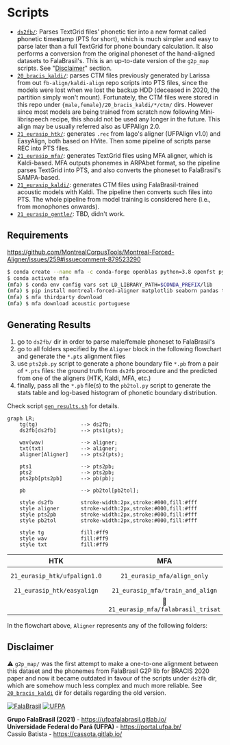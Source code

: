 # Scripts

- [`ds2fb/`](./ds2fb): Parses TextGrid files' phonetic tier into a new format 
  called **p**honetic **t**ime**s**tamp (PTS for short), which is much 
  simpler and easy to parse later than a full TextGrid for phone boundary 
  calculation. It also performs a conversion from the original phoneset of the
  hand-aligned datasets to FalaBrasil's. This is an up-to-date version of the 
  `g2p_map` scripts. See "[Disclaimer](#disclaimer)" section.
- [`20_bracis_kaldi/`](./20_bracis_kaldi): parses CTM files previously 
  generated by Larissa from out `fb-align/kaldi-align` repo scripts into PTS
  files, since the models were lost when we lost the backup HDD 
  (deceased in 2020, the partition simply won't mount). Fortunately, the CTM 
  files were stored in this repo under `{male,female}/20_bracis_kaldi/*/ctm/` 
  dirs. However since most models are being trained from scratch now following 
  Mini-librispeech recipe, this should not be used any longer in the future.
  This align may be usually referred also as UFPAlign 2.0.
- [`21_eurasip_htk/`](./21_eurasip_htk): generates `.rec` from Iago's aligner 
  (UFPAlign v1.0) and EasyAlign, both based on HVite. Then some pipeline of 
  scripts parse REC into PTS files.
- [`21_eurasip_mfa/`](./21_eurasip_mfa): generates TextGrid files using MFA
  aligner, which is Kaldi-based. MFA outputs phonemes in ARPAbet format, so the
  pipeline parses TextGrid into PTS, and also converts the phoneset to
  FalaBrasil's SAMPA-based.
- [`21_eurasip_kaldi/`](./21_eurasip_kaldi): generates CTM files using
  FalaBrasil-trained acoustic models with Kaldi. The pipeline then converts
  such files into PTS. The whole pipeline from model training is considered
  here (i.e., from monophones onwards).
- [`21_eurasip_gentle/`](./21_eurasip_gentle): TBD, didn't work.


## Requirements

https://github.com/MontrealCorpusTools/Montreal-Forced-Aligner/issues/259#issuecomment-879523290

```bash
$ conda create --name mfa -c conda-forge openblas python=3.8 openfst pynini ngram baumwelch
$ conda activate mfa
(mfa) $ conda env config vars set LD_LIBRARY_PATH=$CONDA_PREFIX/lib
(mfa) $ pip install montreal-forced-aligner matplotlib seaborn pandas termcolor
(mfa) $ mfa thirdparty download
(mfa) $ mfa download acoustic portuguese
```

## Generating Results

1. go to `ds2fb/` dir in order to parse male/female phoneset to FalaBrasil's
2. go to all folders specified by the `Aligner` block in the following
   flowchart and generate the `*.pts` alignment files
3. use `pts2pb.py` script to generate a phone boundary file `*.pb` from a pair
   of `*.pts` files: the ground truth from `ds2fb` procedure and the predicted
   from one of the aligners (HTK, Kaldi, MFA, etc.)
4. finally, pass all the `*.pb` file(s) to the `pb2tol.py` script to
   generate the stats table and log-based histogram of phonetic boundary
   distribution.

Check script [`gen_results.sh`](gen_results.sh) for details.

```mermaid
graph LR;
    tg(tg)              --> ds2fb;
    ds2fb[ds2fb]        --> pts1(pts);

    wav(wav)            --> aligner;
    txt(txt)            --> aligner;
    aligner[Aligner]    --> pts2(pts);

    pts1                --> pts2pb;
    pts2                --> pts2pb;
    pts2pb[pts2pb]      --> pb(pb);

    pb                  --> pb2tol[pb2tol];

    style ds2fb         stroke-width:2px,stroke:#000,fill:#fff
    style aligner       stroke-width:2px,stroke:#000,fill:#fff
    style pts2pb        stroke-width:2px,stroke:#000,fill:#fff
    style pb2tol        stroke-width:2px,stroke:#000,fill:#fff

    style tg            fill:#ff9
    style wav           fill:#ff9
    style txt           fill:#ff9
```

| HTK                           | MFA                                                 | Gentle                               | Kaldi                                          |
|:-----------------------------:|:---------------------------------------------------:|:------------------------------------:|:----------------------------------------------:|
| `21_eurasip_htk/ufpalign1.0`  | `21_eurasip_mfa/align_only`                         | :no_entry_sign:`21_eurasip_gentle`   | `21_eurasip_kaldi/nnet3_ivectors`              |
| `21_eurasip_htk/easyalign`    | `21_eurasip_mfa/train_and_align`                    |                                      | :no_entry_sign:`21_eurasip_kaldi/nnet3_deltas` |
|                               | :no_entry_sign:`21_eurasip_mfa/falabrasil_trisat`   |                                      |                                                |

In the flowchart above, `Aligner` represents any of the following folders:


## Disclaimer

:warning: `g2p_map/` was the first attempt to make a one-to-one alignment
between this dataset and the phonemes from FalaBrasil G2P lib for BRACIS 2020
paper and now it became outdated in favour of the scripts under `ds2fb` dir,
which are somehow much less complex and much more reliable. See 
[`20_bracis_kaldi`](./20_bracis_kaldi) dir for details regarding the old
version.


[![FalaBrasil](../doc/logo_fb_github_footer.png)](https://ufpafalabrasil.gitlab.io/ "Visite o site do Grupo FalaBrasil") [![UFPA](../doc/logo_ufpa_github_footer.png)](https://portal.ufpa.br/ "Visite o site da UFPA")

__Grupo FalaBrasil (2021)__ - https://ufpafalabrasil.gitlab.io/      
__Universidade Federal do Pará (UFPA)__ - https://portal.ufpa.br/     
Cassio Batista - https://cassota.gitlab.io/    
